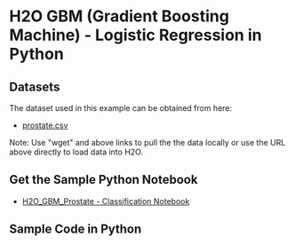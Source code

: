 # H2O GBM (Gradient Boosting Machine) - Logistic Regression in Python #

## Datasets ##
The dataset used in this example can be obtained from here:
 - [prostate.csv](https://raw.githubusercontent.com/Avkash/mldl/master/data/prostate.csv)

Note: Use "wget" and above links to pull the the data locally or use the URL above directly to load data into H2O.

## Get the Sample Python Notebook ##
  - [H2O_GBM_Prostate - Classification Notebook](https://github.com/Avkash/mldl/blob/master/notebook/h2o/H2O-GBM-Prostate-Classification.ipynb)
  

## Sample Code in Python ##
